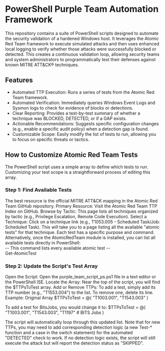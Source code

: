 # PowerShell Purple Team Automation Framework
This repository contains a suite of PowerShell scripts designed to automate the security validation of a hardened Windows host. It leverages the Atomic Red Team framework to execute simulated attacks and then uses enhanced local logging to verify whether those attacks were successfully blocked or detected.
This creates a continuous validation loop, allowing security teams and system administrators to programmatically test their defenses against known MITRE ATT&CK® techniques.
  ## Features
   - Automated TTP Execution: Runs a series of tests from the Atomic Red Team framework.
   - Automated Verification: Immediately queries Windows Event Logs and Sysmon logs to check for evidence of blocks or detections.
   - Clear Reporting: Provides a test-by-test summary of whether a technique was BLOCKED, DETECTED, or if a GAP exists.
   - Actionable Recommendations: Suggests specific configuration changes (e.g., enable a specific audit policy) when a detection gap is found.
   - Customizable Scope: Easily modify the list of tests to run, allowing you to focus on specific threats or tactics.

  ## How to Customize Atomic Red Team Tests
The PowerShell script uses a simple array to define which tests to run. Customizing your test scope is a straightforward process of editing this array.
  ### Step 1: Find Available Tests
The best resource is the official MITRE ATT&CK mapping in the Atomic Red Team GitHub repository.
Primary Resource: Visit the Atomic Red Team TTP Index on GitHub.
Browse by Tactic: This page lists all techniques organized by tactic (e.g., Privilege Escalation, Remote Code Execution).
Select a Technique: Click on a technique link (e.g., T1053.005 - Scheduled Task/Job: Scheduled Task). This will take you to a page listing all the available "atomic tests" for that technique. Each test has a specific purpose and command.
Alternatively, once the AtomicRedTeam module is installed, you can list all available tests directly in PowerShell:</br>
-- This command lists every available atomic test --</br>
Get-AtomicTest


  ### Step 2: Update the Script's Test Array
Open the Script: Open the purple_team_script_ps.ps1 file in a text editor or the PowerShell ISE.
Locate the Array: Near the top of the script, you will find the $TTPsToTest array.
Add or Remove TTPs: To add a test, simply add its TTP number (e.g., "T1553.004") to the list. To remove one, delete its line.
Example:
Original Array
$TTPsToTest = @(
    "T1003.001", 
    "T1543.003"
)

To add a test for BitsJobs, you would change it to:
$TTPsToTest = @(
    "T1003.001", 
    "T1543.003",
    "T1197"      # BITS Jobs
)


The script will automatically loop through this updated list. Note that for new TTPs, you may need to add corresponding detection logic (a new Test-* function and a case in the switch statement) for the automated "DETECTED" check to work. If no detection logic exists, the script will still execute the attack but will report the detection status as "SKIPPED".
